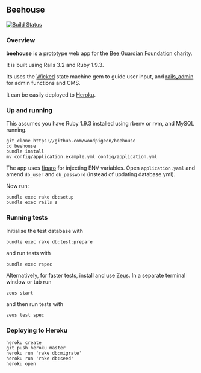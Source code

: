 
## Beehouse

[![Build Status](https://snap-ci.com/CUZU0sq5W67UgZ-Jkstgn1phfjGsKaXd8oY21ukifiQ/build_image)](https://snap-ci.com/projects/woodpigeon/beehouse/build_history)

### Overview

**beehouse** is a prototype web app for the [Bee Guardian Foundation](http://www.beeguardianfoundation.org) charity.

It is built using Rails 3.2 and Ruby 1.9.3. 

Its uses the [Wicked](https://github.com/schneems/wicked) state machine gem to guide user input, and [rails_admin](https://github.com/sferik/rails_admin) for admin functions and CMS.

It can be easily deployed to [Heroku](http://www.heroku.com).

### Up and running

This assumes you have Ruby 1.9.3 installed using rbenv or rvm, and MySQL running.

```
git clone https://github.com/woodpigeon/beehouse
cd beehouse
bundle install
mv config/application.example.yml config/application.yml 
```

The app uses [figaro](https://github.com/laserlemon/figaro) for injecting ENV variables. Open
```application.yaml``` and amend ```db_user``` and ```db_password``` (instead of updating database.yml).

Now run:

```
bundle exec rake db:setup
bundle exec rails s
```

### Running tests

Initialise the test database with 

```
bundle exec rake db:test:prepare
```

and run tests with 

```
bundle exec rspec
```

Alternatively, for faster tests, install and use [Zeus](https://github.com/burke/zeus). In a separate terminal window or tab run 

```
zeus start
``` 

and then run tests with 

```
zeus test spec
```

### Deploying to Heroku

```
heroku create
git push heroku master
heroku run 'rake db:migrate'
heroku run 'rake db:seed'
heroku open
```
